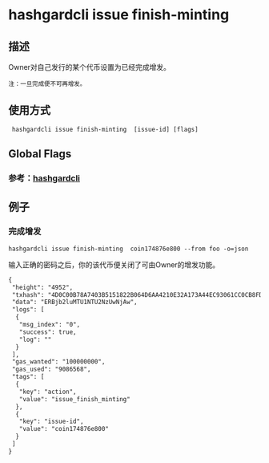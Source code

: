 # hashgardcli issue finish-minting 

## 描述
Owner对自己发行的某个代币设置为已经完成增发。
```
注：一旦完成便不可再增发。
```
## 使用方式
```
 hashgardcli issue finish-minting  [issue-id] [flags]
```
## Global Flags

 ### 参考：[hashgardcli](../README.md)

## 例子
### 完成增发
```shell
hashgardcli issue finish-minting  coin174876e800 --from foo -o=json
```
输入正确的密码之后，你的该代币便关闭了可由Owner的增发功能。
```txt
{
 "height": "4952",
 "txhash": "4D0C00B78A7403B5151822B064D6AA4210E32A173A44EC93061CC0CB8FD6DA43",
 "data": "ERBjb2luMTU1NTU2NzUwNjAw",
 "logs": [
  {
   "msg_index": "0",
   "success": true,
   "log": ""
  }
 ],
 "gas_wanted": "100000000",
 "gas_used": "9086568",
 "tags": [
  {
   "key": "action",
   "value": "issue_finish_minting"
  },
  {
   "key": "issue-id",
   "value": "coin174876e800"
  }
 ]
}
```
